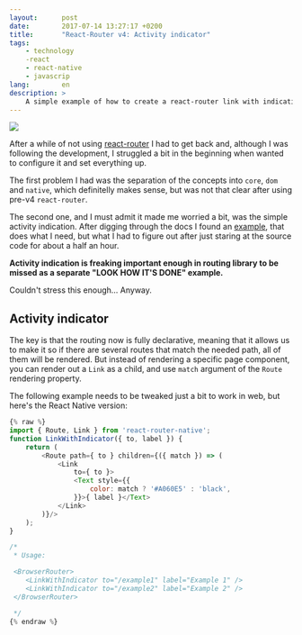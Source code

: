 ```yaml
---
layout:      post
date:        2017-07-14 13:27:17 +0200
title:       "React-Router v4: Activity indicator"
tags:
    - technology
    -react
    - react-native
    - javascrip
lang:        en
description: >
    A simple example of how to create a react-router link with indication of being active
---
```

[![](https://camo.githubusercontent.com/f63754b8412368e820601967af6dea84312b925b/68747470733a2f2f7265616374747261696e696e672e636f6d2f72656163742d726f757465722f616e64726f69642d6368726f6d652d313434783134342e706e67)][0]

After a while of not using [react-router][0] I had to get back and, although I was following the development, I struggled a bit in the beginning when wanted to configure it and set everything up.

The first problem I had was the separation of the concepts into `core`, `dom` and `native`, which definitelly makes sense, but was not that clear after using pre-v4 `react-router`.

The second one, and I must admit it made me worried a bit, was the simple activity indication. After digging through the docs I found an [example][1], that does what I need, but what I had to figure out after just staring at the source code for about a half an hour.

__Activity indication is freaking important enough in routing library to be missed as a separate \"LOOK HOW IT'S DONE\" example.__

Couldn't stress this enough... Anyway.

## Activity indicator

The key is that the routing now is fully declarative, meaning that it allows us to make it so if there are several routes that match the needed path, all of them will be rendered. But instead of rendering a specific page component, you can render out a `Link` as a child, and use `match` argument of the `Route` rendering property.

The following example needs to be tweaked just a bit to work in web, but here's the React Native version:

```javascript
{% raw %}
import { Route, Link } from 'react-router-native';
function LinkWithIndicator({ to, label }) {
    return (
        <Route path={ to } children={({ match }) => (
            <Link
                to={ to }>
                <Text style={{
                    color: match ? '#A060E5' : 'black',
                }}>{ label }</Text>
            </Link>
        )}/>
    );
}

/*
 * Usage:

 <BrowserRouter>
    <LinkWithIndicator to="/example1" label="Example 1" />
    <LinkWithIndicator to="/example2" label="Example 2" />
 </BrowserRouter>

 */
{% endraw %}
```

[1]: https://reacttraining.com/react-router/native/example/custom-link
[0]: https://reacttraining.com/react-router/
